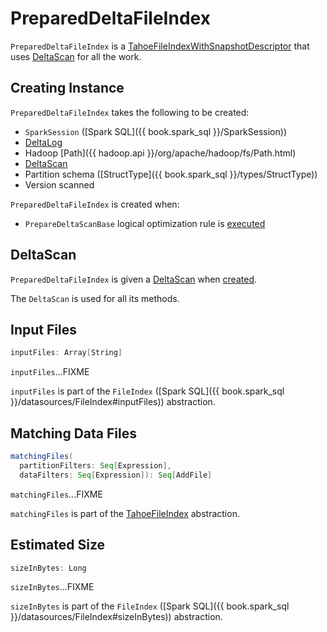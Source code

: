 # PreparedDeltaFileIndex

`PreparedDeltaFileIndex` is a [TahoeFileIndexWithSnapshotDescriptor](../TahoeFileIndexWithSnapshotDescriptor.md) that uses [DeltaScan](#preparedScan) for all the work.

## Creating Instance

`PreparedDeltaFileIndex` takes the following to be created:

* <span id="spark"> `SparkSession` ([Spark SQL]({{ book.spark_sql }}/SparkSession))
* <span id="deltaLog"> [DeltaLog](../DeltaLog.md)
* <span id="path"> Hadoop [Path]({{ hadoop.api }}/org/apache/hadoop/fs/Path.html)
* [DeltaScan](#preparedScan)
* <span id="partitionSchema"> Partition schema ([StructType]({{ book.spark_sql }}/types/StructType))
* <span id="versionScanned"> Version scanned

`PreparedDeltaFileIndex` is created when:

* `PrepareDeltaScanBase` logical optimization rule is [executed](PrepareDeltaScanBase.md#getPreparedIndex)

## <span id="preparedScan"> DeltaScan

`PreparedDeltaFileIndex` is given a [DeltaScan](DeltaScan.md) when [created](#creating-instance).

The `DeltaScan` is used for all its methods.

## <span id="inputFiles"> Input Files

```scala
inputFiles: Array[String]
```

`inputFiles`...FIXME

`inputFiles` is part of the `FileIndex` ([Spark SQL]({{ book.spark_sql }}/datasources/FileIndex#inputFiles)) abstraction.

## <span id="matchingFiles"> Matching Data Files

```scala
matchingFiles(
  partitionFilters: Seq[Expression],
  dataFilters: Seq[Expression]): Seq[AddFile]
```

`matchingFiles`...FIXME

`matchingFiles` is part of the [TahoeFileIndex](../TahoeFileIndex.md#matchingFiles) abstraction.

## <span id="sizeInBytes"> Estimated Size

```scala
sizeInBytes: Long
```

`sizeInBytes`...FIXME

`sizeInBytes` is part of the `FileIndex` ([Spark SQL]({{ book.spark_sql }}/datasources/FileIndex#sizeInBytes)) abstraction.
